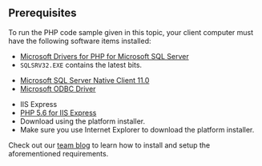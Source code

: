 
## Prerequisites


To run the PHP code sample given in this topic, your client computer must have the following software items installed:


- [Microsoft Drivers for PHP for Microsoft SQL Server](http://www.microsoft.com/download/details.aspx?id=20098)
 - `SQLSRV32.EXE` contains the latest bits.
<!-- deleted by customization
- [Microsoft SQL Server Native Client 11.0](http://www.microsoft.com/download/details.aspx?id=36434)
- [Microsoft ODBC Driver](https://www.microsoft.com/download/details.aspx?id=36434)
-->
<!-- keep by customization: begin -->
- [Microsoft SQL Server Native Client 11.0](http://www.microsoft.com/zh-CN/download/details.aspx?id=36434)
- [Microsoft ODBC Driver](https://www.microsoft.com/zh-cn/download/details.aspx?id=36434)
<!-- keep by customization: end -->
- IIS Express
- [PHP 5.6 for IIS Express](http://www.microsoft.com/web/downloads/platform.aspx)
 - Download using the platform installer.
 - Make sure you use Internet Explorer to download the platform installer.


<!-- deleted by customization
Check out our [team blog](http://blogs.msdn.com/b/sqlphp/archive/2015/05/11/getting-started-with-php-and-microsoft-sql-server.aspx) and [video](https://www.youtube.com/watch?v=0oCjiRK_tUk) to learn how to install and setup the aforementioned requirements.
-->
<!-- keep by customization: begin -->
Check out our [team blog](http://blogs.msdn.com/b/sqlphp/archive/2015/05/11/getting-started-with-php-and-microsoft-sql-server.aspx) <!--and [video](https://www.youtube.com/watch?v=0oCjiRK_tUk) -->to learn how to install and setup the aforementioned requirements.
<!-- keep by customization: end -->


<!--
This include file is probably used in the following topics:
sql-database-develop-php-simple-windows.md
sql-database-develop-php-retry-windows.md

MightyPen = genemi
meet-bhagdev
DateOfLatestFreshnessVerification = 2015-07-10
DateOfLatestContentUpdate = 2015-07-10
-->

